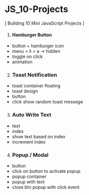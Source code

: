 # JS_10-Projects

[ Building 10 Mini JavaScript Projects ]

1. #### Hamburger Button
  * button + hamburger icon
  * menu > li > a -> hidden
  * toggle on click
  * animation

2. ### Toast Notification
  * toast container floating
  * toast design
  * button
  * click show random toast messege

3. ### Auto Write Text
  * text
  * index
  * show text based on index
  * increment index

4. ### Popup / Modal
  * button
  * click on button to activate popup
  * popup container
  * popup with text
  * close btn popup with click event
